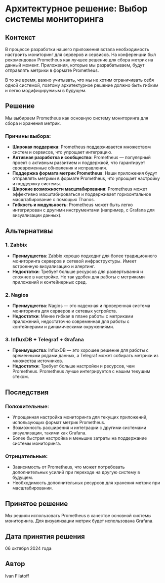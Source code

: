 # Архитектурное решение: Выбор системы мониторинга

## Контекст

В процессе разработки нашего приложения встала необходимость настроить мониторинг для серверов и сервисов. На конференции был рекомендован Prometheus как лучшее решение для сбора метрик на данный момент. Приложения, которые мы разрабатываем, будут отправлять метрики в формате Prometheus.

В то же время, важно учитывать, что мы не хотим ограничивать себя одной системой, поэтому архитектурное решение должно быть гибким и легко модифицируемым в будущем.

## Решение

Мы выбираем Prometheus как основную систему мониторинга для сбора и хранения метрик.

### Причины выбора:
- **Широкая поддержка**: Prometheus поддерживается множеством систем и сервисов, что упрощает интеграцию.
- **Активная разработка и сообщество**: Prometheus — популярный проект с активным развитием и поддержкой, что гарантирует своевременные обновления и исправления.
- **Поддержка формата метрик Prometheus**: Наши приложения будут отправлять метрики в формате Prometheus, что упрощает настройку и поддержку системы.
- **Широкие возможности масштабирования**: Prometheus может эффективно масштабироваться и поддерживает горизонтальное масштабирование с помощью Thanos.
- **Гибкость и модульность**: Prometheus может быть легко интегрирован с другими инструментами (например, с Grafana для визуализации данных).

## Альтернативы

### 1. **Zabbix**
- **Преимущества**: Zabbix хорошо подходит для более традиционного мониторинга серверов и сетевой инфраструктуры. Имеет встроенную визуализацию и алертинг.
- **Недостатки**: Требует больше ресурсов для развертывания и сложнее в настройке. Не так удобен для работы с метриками приложений и контейнерных сред.

### 2. **Nagios**
- **Преимущества**: Nagios — это надежная и проверенная система мониторинга для серверов и сетевых устройств.
- **Недостатки**: Менее гибкая в плане работы с метриками приложений, недостаточно современная для работы с контейнерами и динамическими окружениями.

### 3. **InfluxDB + Telegraf + Grafana**
- **Преимущества**: InfluxDB — это хорошее решение для работы с временными рядами данных, а Telegraf может собирать метрики из множества источников.
- **Недостатки**: Требует больше настройки и ресурсов, чем Prometheus. Prometheus лучше интегрируется с нашим текущим стеком.

## Последствия

### Положительные:
- Упрощенная настройка мониторинга для текущих приложений, использующих формат метрик Prometheus.
- Возможность расширения и интеграции с другими системами визуализации, такими как Grafana.
- Более быстрая настройка и меньшие затраты на поддержание системы мониторинга.

### Отрицательные:
- Зависимость от Prometheus, что может потребовать дополнительных усилий при переходе на другую систему в будущем.
- Необходимость дополнительных ресурсов для хранения метрик при масштабировании.

## Принятое решение

Мы решили использовать Prometheus в качестве основной системы мониторинга. Для визуализации метрик будет использована Grafana.

## Дата принятия решения

06 октября 2024 года

## Автор

Ivan Filatoff
